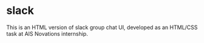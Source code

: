 # slack
This is an HTML version of slack group chat UI, developed as an HTML/CSS task at AIS Novations internship.
